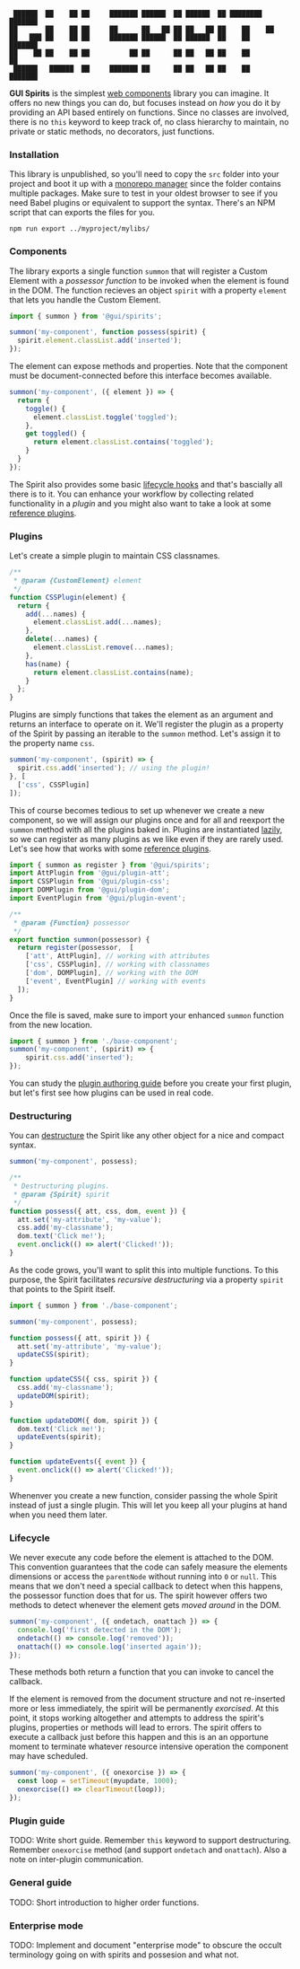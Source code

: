 ```console
 ██████  ██    ██ ██     ███████ ██████  ██ ██████  ██ ████████ ███████ 
██       ██    ██ ██     ██      ██   ██ ██ ██   ██ ██    ██    ██      
██   ███ ██    ██ ██     ███████ ██████  ██ ██████  ██    ██    ███████ 
██    ██ ██    ██ ██          ██ ██      ██ ██   ██ ██    ██         ██ 
 ██████   ██████  ██     ███████ ██      ██ ██   ██ ██    ██    ███████ 
```                                                                     
                                                                        
**GUI Spirits** is the simplest [web components](https://developer.mozilla.org/en-US/docs/Web/Web_Components) library you can imagine. It offers no new things you can do, but focuses instead on *how* you do it by providing an API based entirely on functions. Since no classes are involved, there is no `this` keyword to keep track of, no class hierarchy to maintain, no private or static methods, no decorators, just functions.

### Installation
This library is unpublished, so you'll need to copy the `src` folder into your project and boot it up with a [monorepo manager](https://blog.bitsrc.io/11-tools-to-build-a-monorepo-in-2021-7ce904821cc2) since the folder contains multiple packages. Make sure to test in your oldest browser to see if you need Babel plugins or equivalent to support the syntax. There's an NPM script that can exports the files for you.

```console
npm run export ../myproject/mylibs/
```

### Components
The library exports a single function `summon` that will register a Custom Element with a *possessor function* to be invoked when the element is found in the DOM. The function recieves an object `spirit` with a property `element` that lets you handle the Custom Element.


```js
import { summon } from '@gui/spirits';

summon('my-component', function possess(spirit) {
  spirit.element.classList.add('inserted');
});
```

The element can expose methods and properties. Note that the component must be document-connected before this interface becomes available.


```js
summon('my-component', ({ element }) => {
  return {
    toggle() {
      element.classList.toggle('toggled');
    },
    get toggled() {
      return element.classList.contains('toggled');
    }
  }
});
```

The Spirit also provides some basic [lifecycle hooks](#lifecycle) and that's bascially all there is to it. You can enhance your workflow by collecting related functionality in a *plugin* and you might also want to take a look at some [reference plugins](wiki).

### Plugins

Let's create a simple plugin to maintain CSS classnames. 

```js
/**
 * @param {CustomElement} element
 */
function CSSPlugin(element) {
  return {
    add(...names) {
      element.classList.add(...names);
    },
    delete(...names) {
      element.classList.remove(...names);
    },
    has(name) {
      return element.classList.contains(name);
    }
  };
}
```

Plugins are simply functions that takes the element as an argument and returns an interface to operate on it. We'll register the plugin as a property of the Spirit by passing an iterable to the `summon` method. Let's assign it to the property name `css`.


```js
summon('my-component', (spirit) => {
  spirit.css.add('inserted'); // using the plugin!
}, [
  ['css', CSSPlugin]
]);
```

This of course becomes tedious to set up whenever we create a new component, so we will assign our plugins once and for all and reexport the `summon` method with all the plugins baked in. Plugins are instantiated [lazily](https://en.wikipedia.org/wiki/Lazy_initialization), so we can register as many plugins as we like even if they are rarely used. Let's see how that works with some [reference plugins](wiki).


```js
import { summon as register } from '@gui/spirits';
import AttPlugin from '@gui/plugin-att';
import CSSPlugin from '@gui/plugin-css';
import DOMPlugin from '@gui/plugin-dom';
import EventPlugin from '@gui/plugin-event';

/**
 * @param {Function} possessor
 */
export function summon(possessor) {
  return register(possessor,  [
    ['att', AttPlugin], // working with attributes
    ['css', CSSPlugin], // working with classnames
    ['dom', DOMPlugin], // working with the DOM
    ['event', EventPlugin] // working with events
  ]);
}
```

Once the file is saved, make sure to import your enhanced `summon` function from the new location.

```js
import { summon } from './base-component';
summon('my-component', (spirit) => {
    spirit.css.add('inserted');
});
```

You can study the [plugin authoring guide](LINK!) before you create your first plugin, but let's first see how plugins can be used in real code.


### Destructuring

You can [destructure](https://www.javascripttutorial.net/es6/javascript-object-destructuring/) the Spirit like any other object for a nice and compact syntax.

```js
summon('my-component', possess);

/**
 * Destructuring plugins.
 * @param {Spirit} spirit
 */
function possess({ att, css, dom, event }) {
  att.set('my-attribute', 'my-value');
  css.add('my-classname');
  dom.text('Click me!');
  event.onclick(() => alert('Clicked!'));
}
```

As the code grows, you'll want to split this into multiple functions. To this purpose, the Spirit facilitates *recursive destructuring* via a property `spirit` that points to the Spirit itself. 

```js
import { summon } from './base-component';

summon('my-component', possess);

function possess({ att, spirit }) {
  att.set('my-attribute', 'my-value');
  updateCSS(spirit);
}

function updateCSS({ css, spirit }) {
  css.add('my-classname');
  updateDOM(spirit);
}

function updateDOM({ dom, spirit }) {
  dom.text('Click me!');
  updateEvents(spirit);
}

function updateEvents({ event }) {
  event.onclick(() => alert('Clicked!'));
}

```

Whenenver you create a new function, consider passing the whole Spirit instead of just a single plugin. This will let you keep all your plugins at hand when you need them later.


### Lifecycle
 
We never execute any code before the element is attached to the DOM. This convention guarantees that the code can safely measure the elements dimensions or access the `parentNode` without running into `0` or `null`. This means that we don't need a special callback to detect when this happens, the possessor function does that for us. The spirit however offers two methods to detect whenever the element gets *moved around* in the DOM.


```js
summon('my-component', ({ ondetach, onattach }) => {
  console.log('first detected in the DOM');
  ondetach(() => console.log('removed'));
  onattach(() => console.log('inserted again'));
});
```

These methods both return a function that you can invoke to cancel the callback.

If the element is removed from the document structure and not re-inserted more or less immediately, the spirit will be permanently *exorcised*. At this point, it stops working altogether and attempts to address the spirit's plugins, properties or methods will lead to errors. The spirit offers to execute a callback just before this happen and this is an an opportune moment to terminate whatever resource intensive operation the component may have scheduled.


```js
summon('my-component', ({ onexorcise }) => {
  const loop = setTimeout(myupdate, 1000);
  onexorcise(() => clearTimeout(loop));
});
```

### Plugin guide
TODO: Write short guide. Remember `this` keyword to support destructuring. Remember `onexorcise` method (and support `ondetach` and `onattach`). Also a note on inter-plugin communication.

### General guide
TODO: Short introduction to higher order functions.

### Enterprise mode
TODO: Implement and document "enterprise mode" to obscure the occult terminology going on with spirits and possesion and what not.
